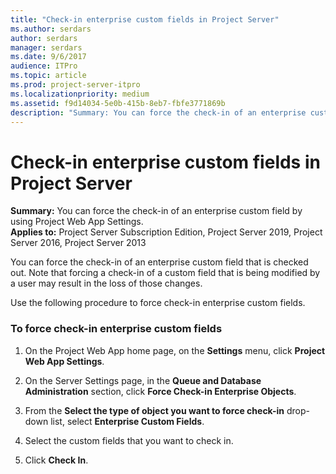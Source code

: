 ```yaml
---
title: "Check-in enterprise custom fields in Project Server"
ms.author: serdars
author: serdars
manager: serdars
ms.date: 9/6/2017
audience: ITPro
ms.topic: article
ms.prod: project-server-itpro
ms.localizationpriority: medium
ms.assetid: f9d14034-5e0b-415b-8eb7-fbfe3771869b
description: "Summary: You can force the check-in of an enterprise custom field by using Project Web App Settings."
---
```


# Check-in enterprise custom fields in Project Server
 
 **Summary:** You can force the check-in of an enterprise custom field by using Project Web App Settings.<br/>
**Applies to:** Project Server Subscription Edition, Project Server 2019, Project Server 2016, Project Server 2013
  
You can force the check-in of an enterprise custom field that is checked out. Note that forcing a check-in of a custom field that is being modified by a user may result in the loss of those changes.
  
Use the following procedure to force check-in enterprise custom fields.
  
### To force check-in enterprise custom fields

1. On the Project Web App home page, on the **Settings** menu, click **Project Web App Settings**.
    
2. On the Server Settings page, in the **Queue and Database Administration** section, click **Force Check-in Enterprise Objects**.
    
3. From the **Select the type of object you want to force check-in** drop-down list, select **Enterprise Custom Fields**.
    
4. Select the custom fields that you want to check in.
    
5. Click **Check In**.
    


